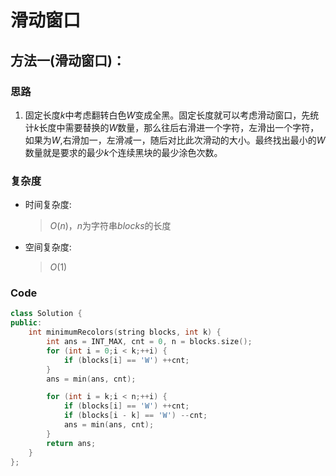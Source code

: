 # 滑动窗口
## 方法一(滑动窗口)：
### 思路
1. 固定长度$k$中考虑翻转白色$W$变成全黑。固定长度就可以考虑滑动窗口，先统计$k$长度中需要替换的$W$数量，那么往后右滑进一个字符，左滑出一个字符，如果为$W$,右滑加一，左滑减一，随后对比此次滑动的大小。最终找出最小的$W$数量就是要求的最少$k$个连续黑块的最少涂色次数。
   
### 复杂度
- 时间复杂度:
  > $O(n)$，$n$为字符串$blocks$的长度
- 空间复杂度:
  > $O(1)$

### Code
```C++ []
class Solution {
public:
    int minimumRecolors(string blocks, int k) {
        int ans = INT_MAX, cnt = 0, n = blocks.size();
        for (int i = 0;i < k;++i) {
            if (blocks[i] == 'W') ++cnt;
        }
        ans = min(ans, cnt);

        for (int i = k;i < n;++i) {
            if (blocks[i] == 'W') ++cnt;
            if (blocks[i - k] == 'W') --cnt;
            ans = min(ans, cnt);
        }
        return ans;
    }
};
```